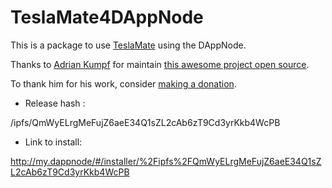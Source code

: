 # TeslaMate4DAppNode
This is a package to use [TeslaMate](https://github.com/adriankumpf/teslamate) using the DAppNode.

Thanks to [Adrian Kumpf](https://github.com/adriankumpf) for maintain [this awesome project open source](https://github.com/adriankumpf/teslamate).

To thank him for his work, consider [making a donation](https://www.paypal.com/donate/?cmd=_s-xclick&hosted_button_id=YE4CPXRAV9CVL&source=url).

- Release hash :

/ipfs/QmWyELrgMeFujZ6aeE34Q1sZL2cAb6zT9Cd3yrKkb4WcPB

- Link to install:

http://my.dappnode/#/installer/%2Fipfs%2FQmWyELrgMeFujZ6aeE34Q1sZL2cAb6zT9Cd3yrKkb4WcPB